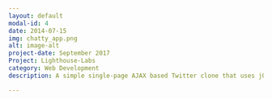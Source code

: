 ```yaml
---
layout: default
modal-id: 4
date: 2014-07-15
img: chatty_app.png
alt: image-alt
project-date: September 2017
Project: Lighthouse-Labs
category: Web Development
description: A simple single-page AJAX based Twitter clone that uses jQuery, HTML5, and CSS3 <a href="https://sellfy.com/p/8Q9P/jV3VZ/">Flat Icons</a>.

---
```

